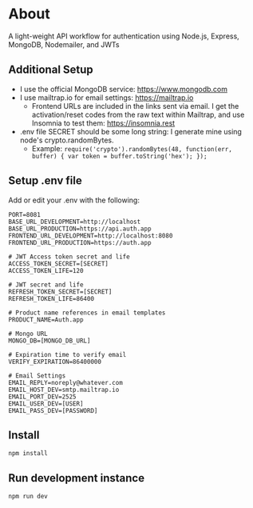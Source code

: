 # About
A light-weight API workflow for authentication using Node.js, Express, MongoDB, Nodemailer, and JWTs

## Additional Setup
- I use the official MongoDB service: https://www.mongodb.com
- I use mailtrap.io for email settings: https://mailtrap.io
  - Frontend URLs are included in the links sent via email. I get the activation/reset codes from the raw text within Mailtrap, and use Insomnia to test them: https://insomnia.rest
- .env file SECRET should be some long string: I generate mine using node's crypto.randomBytes.
  - Example: ```require('crypto').randomBytes(48, function(err, buffer) {
  var token = buffer.toString('hex');
});```

## Setup .env file
Add or edit your .env with the following:

```# Port and URLs
PORT=8081
BASE_URL_DEVELOPMENT=http://localhost
BASE_URL_PRODUCTION=https://api.auth.app
FRONTEND_URL_DEVELOPMENT=http://localhost:8080
FRONTEND_URL_PRODUCTION=https://auth.app

# JWT Access token secret and life
ACCESS_TOKEN_SECRET=[SECRET]
ACCESS_TOKEN_LIFE=120

# JWT secret and life
REFRESH_TOKEN_SECRET=[SECRET]
REFRESH_TOKEN_LIFE=86400

# Product name references in email templates
PRODUCT_NAME=Auth.app

# Mongo URL
MONGO_DB=[MONGO_DB_URL]

# Expiration time to verify email
VERIFY_EXPIRATION=86400000

# Email Settings
EMAIL_REPLY=noreply@whatever.com
EMAIL_HOST_DEV=smtp.mailtrap.io
EMAIL_PORT_DEV=2525
EMAIL_USER_DEV=[USER]
EMAIL_PASS_DEV=[PASSWORD]
```

## Install
`npm install`

## Run development instance
`npm run dev`
